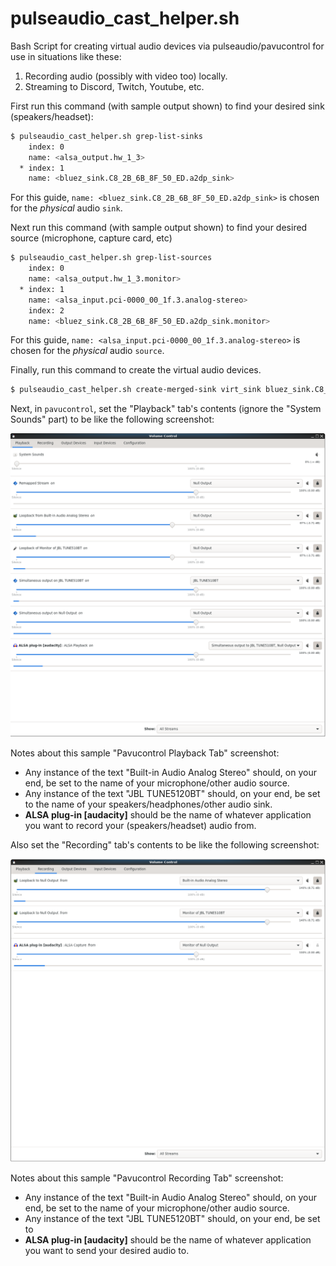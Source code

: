 # pulseaudio_cast_helper.sh
Bash Script for creating virtual audio devices via pulseaudio/pavucontrol
for use in situations like these:
1. Recording audio (possibly with video too) locally.
1. Streaming to Discord, Twitch, Youtube, etc.

First run this command (with sample output shown) to find your desired sink
(speakers/headset):
```bash
$ pulseaudio_cast_helper.sh grep-list-sinks
    index: 0
	name: <alsa_output.hw_1_3>
  * index: 1
	name: <bluez_sink.C8_2B_6B_8F_50_ED.a2dp_sink>
```

For this guide, `name: <bluez_sink.C8_2B_6B_8F_50_ED.a2dp_sink>`
is chosen for the *physical* audio `sink`.

Next run this command (with sample output shown) to find your desired source
(microphone, capture card, etc)
```bash
$ pulseaudio_cast_helper.sh grep-list-sources
    index: 0
	name: <alsa_output.hw_1_3.monitor>
  * index: 1
	name: <alsa_input.pci-0000_00_1f.3.analog-stereo>
    index: 2
	name: <bluez_sink.C8_2B_6B_8F_50_ED.a2dp_sink.monitor>
```

For this guide, `name: <alsa_input.pci-0000_00_1f.3.analog-stereo>`
is chosen for the *physical* audio `source`.

Finally, run this command to create the virtual audio devices.
```bash
$ pulseaudio_cast_helper.sh create-merged-sink virt_sink bluez_sink.C8_2B_6B_8F_50_ED.a2dp_sink alsa_input.pci-0000_00_1f.3.analog-stereo
```

Next, in `pavucontrol`, set the "Playback" tab's contents (ignore the
"System Sounds" part) to be like the following screenshot:

![Pavucontrol Playback Tab](pavucontrol_playback.png "Pavucontrol Playback Tab")

Notes about this sample "Pavucontrol Playback Tab" screenshot:
* Any instance of the text "Built-in Audio Analog Stereo" should, on your
end, be set to the name of your microphone/other audio source. 
* Any instance of the text "JBL TUNE5120BT" should, on your end, be set to
the name of your speakers/headphones/other audio sink.
* **ALSA plug-in [audacity]** should be the name of whatever application
you want to record your (speakers/headset) audio from.

Also set the "Recording" tab's contents  to be like the following
screenshot:

![Pavucontrol Recording Tab](pavucontrol_recording.png "Pavucontrol Recording Tab")

Notes about this sample "Pavucontrol Recording Tab" screenshot:
* Any instance of the text "Built-in Audio Analog Stereo" should, on your
end, be set to the name of your microphone/other audio source.
* Any instance of the text "JBL TUNE5120BT" should, on your end, be set to
* **ALSA plug-in [audacity]** should be the name of whatever application
you want to send your desired audio to.
